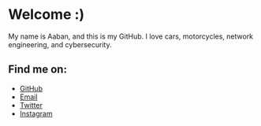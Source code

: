 # Welcome :)
My name is Aaban, and this is my GitHub.
I love cars, motorcycles, network engineering, and cybersecurity.
## Find me on:
- [GitHub](https://github.com/complecks "complecks")
- [Email](mailto:complecksthedev@gmail.com)
- [Twitter](https://twitter.com/complecksthedev)
- [Instagram](https://instagram.com/complecksthedev)


<!--
**complecks/complecks** is a ✨ _special_ ✨ repository because its `README.md` (this file) appears on your GitHub profile.

Here are some ideas to get you started:

- 🔭 I’m currently working on ...
- 🌱 I’m currently learning ...
- 👯 I’m looking to collaborate on ...
- 🤔 I’m looking for help with ...
- 💬 Ask me about ...
- 📫 How to reach me: ...
- 😄 Pronouns: ...
- ⚡ Fun fact: ...
-->
